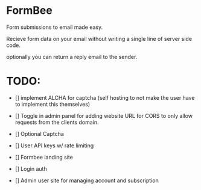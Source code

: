 # FormBee

Form submissions to email made easy.

Recieve form data on your email without writing a single line of server side code.

optionally you can return a reply email to the sender.

# TODO:
- [] implement ALCHA for captcha (self hosting to not make the user have to implement this themselves)
- [] Toggle in admin panel for adding website URL for CORS to only allow requests from the clients domain.
- [] Optional Captcha
- [] User API keys w/ rate limiting

- [] Formbee landing site
- [] Login auth
- [] Admin user site for managing account and subscription